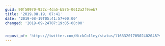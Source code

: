```yaml
---
guid: 90f50970-932c-4da5-b575-0612a2f9eeb7
title: '2019.08.19, 07:41'
date: '2019-08-19T05:41:57+00:00'
changed: '2019-09-24T07:19:05+00:00'


repost_of: 'https://twitter.com/NickColley/status/1163320170502402048?s=20'
---
```


